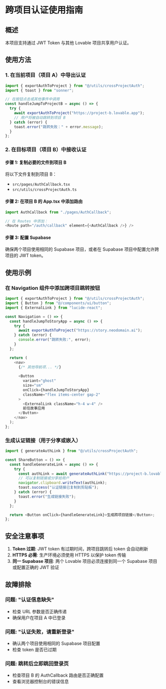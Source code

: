 # 跨项目认证使用指南

## 概述
本项目支持通过 JWT Token 与其他 Lovable 项目共享用户认证。

## 使用方法

### 1. 在当前项目（项目 A）中导出认证

```typescript
import { exportAuthToProject } from "@/utils/crossProjectAuth";
import { toast } from "sonner";

// 在按钮点击或其他事件中调用
const handleJumpToProjectB = async () => {
  try {
    await exportAuthToProject("https://project-b.lovable.app");
    // 用户将被自动跳转到项目 B
  } catch (error) {
    toast.error("跳转失败：" + error.message);
  }
};
```

### 2. 在目标项目（项目 B）中接收认证

#### 步骤 1: 复制必要的文件到项目 B

将以下文件复制到项目 B：
- `src/pages/AuthCallback.tsx`
- `src/utils/crossProjectAuth.ts`

#### 步骤 2: 在项目 B 的 App.tsx 中添加路由

```typescript
import AuthCallback from "./pages/AuthCallback";

// 在 Routes 中添加：
<Route path="/auth/callback" element={<AuthCallback />} />
```

#### 步骤 3: 配置 Supabase

确保两个项目使用相同的 Supabase 项目，或者在 Supabase 项目中配置允许跨项目的 JWT token。

## 使用示例

### 在 Navigation 组件中添加跨项目跳转按钮

```typescript
import { exportAuthToProject } from "@/utils/crossProjectAuth";
import { Button } from "@/components/ui/button";
import { ExternalLink } from "lucide-react";

const Navigation = () => {
  const handleJumpToStoryApp = async () => {
    try {
      await exportAuthToProject("https://story.neodomain.ai");
    } catch (error) {
      console.error("跳转失败:", error);
    }
  };

  return (
    <nav>
      {/* 其他导航项... */}
      
      <Button 
        variant="ghost" 
        size="sm" 
        onClick={handleJumpToStoryApp}
        className="flex items-center gap-2"
      >
        <ExternalLink className="h-4 w-4" />
        前往故事应用
      </Button>
    </nav>
  );
};
```

### 生成认证链接（用于分享或嵌入）

```typescript
import { generateAuthLink } from "@/utils/crossProjectAuth";

const ShareButton = () => {
  const handleGenerateLink = async () => {
    try {
      const authLink = await generateAuthLink("https://project-b.lovable.app");
      // 可以复制链接或分享给用户
      navigator.clipboard.writeText(authLink);
      toast.success("认证链接已复制到剪贴板");
    } catch (error) {
      toast.error("生成链接失败");
    }
  };

  return <Button onClick={handleGenerateLink}>生成跨项目链接</Button>;
};
```

## 安全注意事项

1. **Token 过期**: JWT token 有过期时间，跨项目跳转后 token 会自动刷新
2. **HTTPS 必需**: 生产环境必须使用 HTTPS 以保护 token 传输
3. **同一 Supabase 项目**: 两个 Lovable 项目必须连接到同一个 Supabase 项目或配置正确的 JWT 验证

## 故障排除

### 问题: "认证信息缺失"
- 检查 URL 参数是否正确传递
- 确保用户在项目 A 中已登录

### 问题: "认证失败，请重新登录"
- 确认两个项目使用相同的 Supabase 项目配置
- 检查 token 是否已过期

### 问题: 跳转后立即跳回登录页
- 检查项目 B 的 AuthCallback 路由是否正确配置
- 查看浏览器控制台的错误信息
